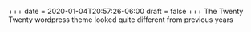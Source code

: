 +++
date = 2020-01-04T20:57:26-06:00
draft = false
+++
The Twenty Twenty wordpress theme looked quite different from previous years